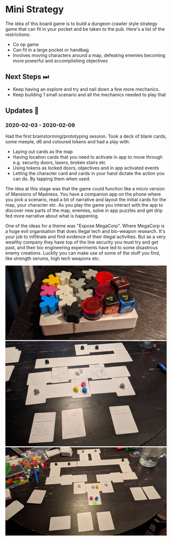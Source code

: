 # Mini Strategy

The idea of this board game is to build a dungeon crawler style strategy game that can fit in your pocket and be taken to the pub. Here's a list of the restrictions:

- Co op game
- Can fit in a large pocket or handbag
- Involves moving characters around a map, defeating enemies becoming more powerful and accomplishing objectives

## Next Steps ⏭

- Keep having an explore and try and nail down a few more mechanics.
- Keep building 1 small scenario and all the mechanics needed to play that

## Updates 🔼

### 2020-02-03 - 2020-02-09

Had the first brainstorming/prototyping session. Took a deck of blank cards, some meeple, d6 and coloured tokens and had a play with:

- Laying out cards as the map
- Having location cards that you need to activate in app to move through e.g. security doors, lasers, broken stairs etc
- Using tokens as locked doors, objectives and in app activated events
- Letting the character card and cards in your hand dictate the action you can do. By tapping them when used.

The idea at this stage was that the game could function like a micro version of Mansions of Madness. You have a companion app on the phone where you pick a scenario, read a bit of narrative and layout the initial cards for the map, your character etc. As you play the game you interact with the app to discover new parts of the map, enemies, solve in app puzzles and get drip fed more narrative about what is happening.

One of the ideas for a theme was "Expose MegaCorp". Where MegaCorp is a huge evil organisation that does illegal tech and bio-weapon research. It's your job to infiltrate and find evidence of their illegal activities. But as a very wealthy company they have top of the line security you must try and get past, and their bio engineering experiments have led to some disastrous enemy creations. Luckily you can make use of some of the stuff you find, like strength serums, high tech weapons etc.

![Mini Strategy v1 001](../assets/mini-strategy-v1-002.jpg)
![Mini Strategy v1 001](../assets/mini-strategy-v1-003.jpg)
![Mini Strategy v1 001](../assets/mini-strategy-v1-001.jpg)
